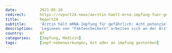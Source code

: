 ```yaml
---
date:          2021-05-10
redirect:      https://report24.news/aerztin-haelt-mrna-impfung-fuer-gefaehrlich-acht-potenziell-toedliche-eigenschaften/
title:         Report24
subtitle:      'Ärztin hält mRNA-Impfung für gefährlich: Acht potenziell tödliche Eigenschaften'
description:   'Legionen von "Faktencheckern" arbeiten sich an der Ärztin ab, doch viele ihrer Punkte decken sich mit Aussagen anderer Experten.'
country:       AT
categories:    [Impfung, Medizin]
tags:          [impf-nebenwirkungen, mit oder an impfung gestorben]
---
```

